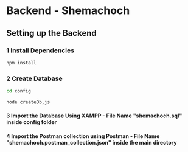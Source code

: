 # Backend - Shemachoch

## Setting up the Backend

### 1 Install Dependencies

```bash
npm install
```

### 2 Create Database

```bash
cd config
```

```bash
node createDb,js
```

#### 3 Import the Database Using XAMPP - File Name "shemachoch.sql" inside config folder

#### 4 Import the Postman collection using Postman - File Name "shemachoch.postman_collection.json" inside the main directory
